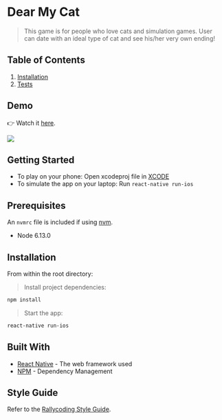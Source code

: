 # Dear My Cat

> This game is for people who love cats and simulation games. User can date with an ideal type of cat and see his/her very own ending!

## Table of Contents

1. [Installation](#installation)
2. [Tests](#running-the-tests)

## Demo
👉 Watch it <a href="https://youtu.be/li4cXbUKn8Q">here</a>.
<br>

<img src="https://media.giphy.com/media/5q0vuAaqDekD46wZUe/giphy.gif">

## Getting Started

- To play on your phone: Open xcodeproj file in [XCODE](https://developer.apple.com/xcode/)
- To simulate the app on your laptop: Run `react-native run-ios`

## Prerequisites

An `nvmrc` file is included if using [nvm](https://github.com/creationix/nvm).

- Node 6.13.0

## Installation

From within the root directory:

> Install project dependencies:

```sh
npm install
```

> Start the app:

```sh
react-native run-ios
```

## Built With

* [React Native](https://reactjs.org/) - The web framework used
* [NPM](https://www.npmjs.com/) - Dependency Management


## Style Guide

Refer to the [Rallycoding Style Guide](https://github.com/StephenGrider/ESLint-Rallycoding).
